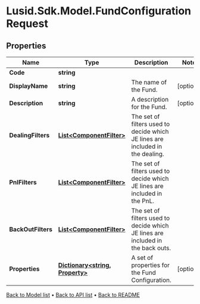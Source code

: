 # Lusid.Sdk.Model.FundConfigurationRequest

## Properties

Name | Type | Description | Notes
------------ | ------------- | ------------- | -------------
**Code** | **string** |  | 
**DisplayName** | **string** | The name of the Fund. | [optional] 
**Description** | **string** | A description for the Fund. | [optional] 
**DealingFilters** | [**List&lt;ComponentFilter&gt;**](ComponentFilter.md) | The set of filters used to decide which JE lines are included in the dealing. | 
**PnlFilters** | [**List&lt;ComponentFilter&gt;**](ComponentFilter.md) | The set of filters used to decide which JE lines are included in the PnL. | 
**BackOutFilters** | [**List&lt;ComponentFilter&gt;**](ComponentFilter.md) | The set of filters used to decide which JE lines are included in the back outs. | 
**Properties** | [**Dictionary&lt;string, Property&gt;**](Property.md) | A set of properties for the Fund Configuration. | [optional] 

[Back to Model list](../README.md#documentation-for-models) &#8226; [Back to API list](../README.md#documentation-for-api-endpoints) &#8226; [Back to README](../README.md)

